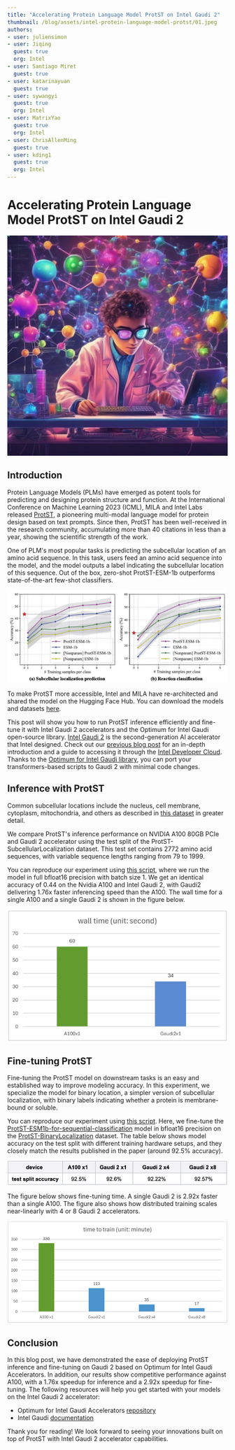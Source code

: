 ```yaml
---
title: "Accelerating Protein Language Model ProtST on Intel Gaudi 2"
thumbnail: /blog/assets/intel-protein-language-model-protst/01.jpeg
authors:
- user: juliensimon
- user: Jiqing
  guest: true
  org: Intel
- user: Santiago Miret
  guest: true
- user: katarinayuan
  guest: true
- user: sywangyi
  guest: true
  org: Intel
- user: MatrixYao
  guest: true
  org: Intel
- user: ChrisAllenMing
  guest: true
- user: kding1
  guest: true
  org: Intel
---
```


# Accelerating Protein Language Model ProtST on Intel Gaudi 2

<p align="center">
 <img src="assets/intel-protein-language-model-protst/01.jpeg" alt="A teenage scientist creating molecules with computers and artificial intelligence" width="512"><br>
</p>

## Introduction

Protein Language Models (PLMs) have emerged as potent tools for predicting and designing protein structure and function. At the International Conference on Machine Learning 2023 (ICML), MILA and Intel Labs released [ProtST](https://proceedings.mlr.press/v202/xu23t.html), a pioneering multi-modal language model for protein design based on text prompts. Since then, ProtST has been well-received in the research community, accumulating more than 40 citations in less than a year, showing the scientific strength of the work.

One of PLM's most popular tasks is predicting the subcellular location of an amino acid sequence. In this task, users feed an amino acid sequence into the model, and the model outputs a label indicating the subcellular location of this sequence. Out of the box, zero-shot ProtST-ESM-1b outperforms state-of-the-art few-shot classifiers.

<kbd>
  <img src="assets/intel-protein-language-model-protst/02.png">
</kbd>

To make ProtST more accessible, Intel and MILA have re-architected and shared the model on the Hugging Face Hub. You can download the models and datasets [here](https://huggingface.co/mila-intel). 

This post will show you how to run ProtST inference efficiently and fine-tune it with Intel Gaudi 2 accelerators and the Optimum for Intel Gaudi open-source library. [Intel Gaudi 2](https://habana.ai/products/gaudi2/) is the second-generation AI  accelerator that Intel designed. Check out our [previous blog post](https://huggingface.co/blog/habana-gaudi-2-bloom#habana-gaudi2) for an in-depth introduction and a guide to accessing it through the [Intel Developer Cloud](https://cloud.intel.com). Thanks to the [Optimum for Intel Gaudi library](https://github.com/huggingface/optimum-habana), you can port your transformers-based scripts to Gaudi 2 with minimal code changes.

## Inference with ProtST

Common subcellular locations include the nucleus, cell membrane, cytoplasm, mitochondria, and others as described in [this dataset](https://huggingface.co/datasets/mila-intel/subloc_template) in greater detail.

We compare ProtST's inference performance on NVIDIA A100 80GB PCIe and Gaudi 2 accelerator using the test split of the ProtST-SubcellularLocalization dataset. This test set contains 2772 amino acid sequences, with variable sequence lengths ranging from 79 to 1999.

You can reproduce our experiment using [this script](https://github.com/huggingface/optimum-habana/tree/main/examples/protein-folding#single-hpu-inference-for-zero-shot-evaluation), where we run the model in full bfloat16 precision with batch size 1. We get an identical accuracy of 0.44 on the Nvidia A100 and Intel Gaudi 2, with Gaudi2 delivering 1.76x faster inferencing speed than the A100. The wall time for a single A100 and a single Gaudi 2 is shown in the figure below. 

<kbd>
  <img src="assets/intel-protein-language-model-protst/03.png">
</kbd>

## Fine-tuning ProtST

Fine-tuning the ProtST model on downstream tasks is an easy and established way to improve modeling accuracy. In this experiment, we specialize the model for binary location, a simpler version of subcellular localization, with binary labels indicating whether a protein is membrane-bound or soluble.

You can reproduce our experiment using [this script](https://github.com/huggingface/optimum-habana/tree/main/examples/protein-folding#multi-hpu-finetune-for-sequence-classification-task). Here, we fine-tune the [ProtST-ESM1b-for-sequential-classification](https://huggingface.co/mila-intel/protst-esm1b-for-sequential-classification) model in bfloat16 precision on the [ProtST-BinaryLocalization](https://huggingface.co/datasets/mila-intel/ProtST-BinaryLocalization) dataset.  The table below shows model accuracy on the test split with different training hardware setups, and they closely match the results published in the paper (around 92.5% accuracy).

<kbd>
  <img src="assets/intel-protein-language-model-protst/04.png">
</kbd>

The figure below shows fine-tuning time. A single Gaudi 2 is 2.92x faster than a single A100. The figure also shows how distributed training scales near-linearly with 4 or 8 Gaudi 2 accelerators.

<kbd>
  <img src="assets/intel-protein-language-model-protst/05.png">
</kbd>

## Conclusion

In this blog post, we have demonstrated the ease of deploying ProtST inference and fine-tuning on Gaudi 2 based on Optimum for Intel Gaudi Accelerators. In addition, our results show competitive performance against A100, with a 1.76x speedup for inference and a 2.92x speedup for fine-tuning.
The following resources will help you get started with your models on the Intel Gaudi 2 accelerator:

* Optimum for Intel Gaudi Accelerators [repository](https://github.com/huggingface/optimum-habana)
* Intel Gaudi [documentation](https://docs.habana.ai/en/latest/index.html) 


Thank you for reading! We look forward to seeing your innovations built on top of ProtST with Intel Gaudi 2 accelerator capabilities.

